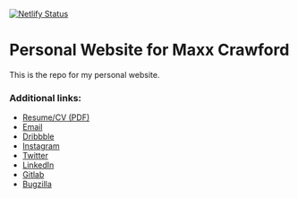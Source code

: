 [![Netlify Status](https://api.netlify.com/api/v1/badges/c601cceb-8179-4a84-908c-f0526c50ca70/deploy-status)](https://app.netlify.com/sites/maxxcrawford/deploys)

# Personal Website for Maxx Crawford

This is the repo for my personal website.

### Additional links: 

- [Resume/CV (PDF)](https://github.com/maxxcrawford/website/raw/master/MaxxCrawford_Resume_2024.pdf)
- [Email](mailto:maxx@hellocrawford.com)
- [Dribbble](https://dribbble.com/woodenwarship)
- [Instagram](https://www.instagram.com/woodenwarship/)
- [Twitter](https://twitter.com/woodenwarship)
- [LinkedIn](https://www.linkedin.com/in/maxx-crawford/)
- [Gitlab](https://www.gitlab.com/maxxcrawford/)
- [Bugzilla](https://bugzilla.mozilla.org/user_profile?user_id=636237)
